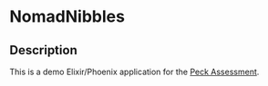 # NomadNibbles

## Description

This is a demo Elixir/Phoenix application for the [Peck Assessment](https://github.com/peck/engineering-assessment).
